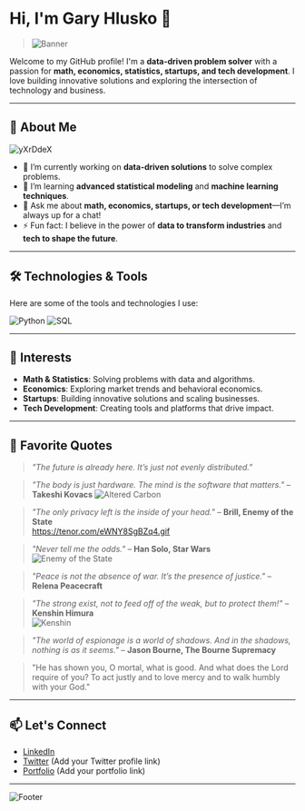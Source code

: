 # Hi, I'm Gary Hlusko 👋

> ![Banner](https://github.com/user-attachments/assets/5123549c-ea3f-4c86-9b9a-b2c45930d6a8)

Welcome to my GitHub profile! I'm a **data-driven problem solver** with a passion for **math, economics, statistics, startups, and tech development**. I love building innovative solutions and exploring the intersection of technology and business.

---

## 🚀 About Me

![yXrDdeX](https://github.com/user-attachments/assets/c2a89f61-2334-4308-ad76-2c7f79ee2a67)

- 🔭 I’m currently working on **data-driven solutions** to solve complex problems.
- 🌱 I’m learning **advanced statistical modeling** and **machine learning techniques**.
- 💬 Ask me about **math, economics, startups, or tech development**—I’m always up for a chat!
- ⚡ Fun fact: I believe in the power of **data to transform industries** and **tech to shape the future**.

---

## 🛠️ Technologies & Tools

Here are some of the tools and technologies I use:

![Python](https://img.shields.io/badge/Python-3776AB?style=for-the-badge&logo=python&logoColor=white)
![SQL](https://img.shields.io/badge/SQL-4479A1?style=for-the-badge&logo=sql&logoColor=white)

---

## 🎯 Interests

- **Math & Statistics**: Solving problems with data and algorithms.
- **Economics**: Exploring market trends and behavioral economics.
- **Startups**: Building innovative solutions and scaling businesses.
- **Tech Development**: Creating tools and platforms that drive impact.

---


## 🌌 Favorite Quotes

> *"The future is already here. It’s just not evenly distributed."*

> *"The body is just hardware. The mind is the software that matters."* – **Takeshi Kovacs**
> ![Altered Carbon](https://media0.giphy.com/media/v1.Y2lkPTc5MGI3NjExdnp0OGJ4YWlrNHc0eXIweGNsM2NvMzBrZ3Nmamd3MXdtdHQyYWQ5dSZlcD12MV9pbnRlcm5hbF9naWZfYnlfaWQmY3Q9Zw/xUOwFTsnQe2wuNLvry/giphy.gif)

> *"The only privacy left is the inside of your head."* – **Brill, Enemy of the State**  
https://tenor.com/eWNY8SgBZq4.gif

> *"Never tell me the odds."* – **Han Solo, Star Wars**  
![Enemy of the State](https://media4.giphy.com/media/v1.Y2lkPTc5MGI3NjExNm1taGc0dThodHhuZWkzYnQwNG53bWxjMzYyMW44cWp1MXJzMm1ubSZlcD12MV9pbnRlcm5hbF9naWZfYnlfaWQmY3Q9Zw/xUOwGfDI2zFNOZcdk4/giphy.gif)

> *"Peace is not the absence of war. It’s the presence of justice."* – **Relena Peacecraft**

> *"The strong exist, not to feed off of the weak, but to protect them!"* – **Kenshin Himura**  
> ![Kenshin](https://tenor.com/view/kenshin-gif-22045539)

> *"The world of espionage is a world of shadows. And in the shadows, nothing is as it seems."* – **Jason Bourne, The Bourne Supremacy**

>"He has shown you, O mortal, what is good. And what does the Lord require of you? To act justly and to love mercy and to walk humbly with your God."
---

## 📫 Let's Connect

- [LinkedIn](https://www.linkedin.com/in/gary-hlusko-23b66167/)
- [Twitter](#) (Add your Twitter profile link)
- [Portfolio](#) (Add your portfolio link)

---

![Footer](https://media3.giphy.com/media/v1.Y2lkPTc5MGI3NjExZjFtajB3ZnphY2E0emtncWxieHp3YTJ1czBoYXhwdnVuZ21tb3Z0dCZlcD12MV9pbnRlcm5hbF9naWZfYnlfaWQmY3Q9Zw/LUkrjFXiA7FqUFY1Lt/giphy.gif)

